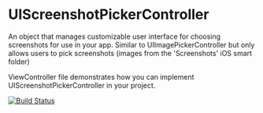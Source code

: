 # UIScreenshotPickerController
An object that manages customizable user interface for choosing screenshots for use in your app.
Similar to UIImagePickerController but only allows users to pick screenshots (images from the 'Screenshots' iOS smart folder)

ViewController file demonstrates how you can implement UIScreenshotPickerController in your project.

[![Build Status](https://travis-ci.org/vaslnk/UIScreenshotPickerController.svg?branch=master)](https://travis-ci.org/vaslnk/UIScreenshotPickerController)

